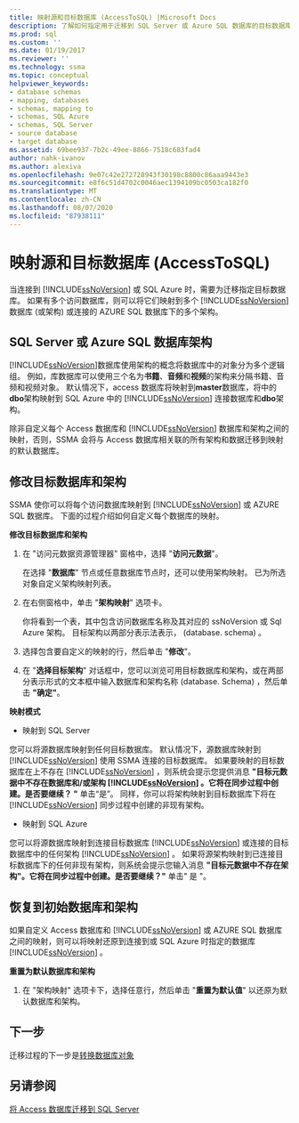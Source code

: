 ```yaml
---
title: 映射源和目标数据库 (AccessToSQL) |Microsoft Docs
description: 了解如何指定用于迁移到 SQL Server 或 Azure SQL 数据库的目标数据库，包括多个数据库的多个数据库。
ms.prod: sql
ms.custom: ''
ms.date: 01/19/2017
ms.reviewer: ''
ms.technology: ssma
ms.topic: conceptual
helpviewer_keywords:
- database schemas
- mapping, databases
- schemas, mapping to
- schemas, SQL Azure
- schemas, SQL Server
- source database
- target database
ms.assetid: 69bee937-7b2c-49ee-8866-7518c683fad4
author: nahk-ivanov
ms.author: alexiva
ms.openlocfilehash: 9e07c42e272728943f30198c8800c86aaa9443e3
ms.sourcegitcommit: e8f6c51d4702c0046aec1394109bc0503ca182f0
ms.translationtype: MT
ms.contentlocale: zh-CN
ms.lasthandoff: 08/07/2020
ms.locfileid: "87938111"
---
```

# <a name="mapping-source-and-target-databases-accesstosql"></a>映射源和目标数据库 (AccessToSQL) 
当连接到 [!INCLUDE[ssNoVersion](../../includes/ssnoversion-md.md)] 或 SQL Azure 时，需要为迁移指定目标数据库。 如果有多个访问数据库，则可以将它们映射到多个 [!INCLUDE[ssNoVersion](../../includes/ssnoversion-md.md)] 数据库 (或架构) 或连接的 AZURE SQL 数据库下的多个架构。  
  
## <a name="sql-server-or-azure-sql-database-schemas"></a>SQL Server 或 Azure SQL 数据库架构  
[!INCLUDE[ssNoVersion](../../includes/ssnoversion-md.md)]数据库使用架构的概念将数据库中的对象分为多个逻辑组。 例如，库数据库可以使用三个名为**书籍**、**音频**和**视频**的架构来分隔书籍、音频和视频对象。 默认情况下，access 数据库将映射到**master**数据库，将中的**dbo**架构映射到 SQL Azure 中的 [!INCLUDE[ssNoVersion](../../includes/ssnoversion-md.md)] 连接数据库和**dbo**架构。  
  
除非自定义每个 Access 数据库和 [!INCLUDE[ssNoVersion](../../includes/ssnoversion-md.md)] 数据库和架构之间的映射，否则，SSMA 会将与 Access 数据库相关联的所有架构和数据迁移到映射的默认数据库。  
  
## <a name="modifying-the-target-database-and-schema"></a>修改目标数据库和架构  
SSMA 使你可以将每个访问数据库映射到 [!INCLUDE[ssNoVersion](../../includes/ssnoversion-md.md)] 或 AZURE SQL 数据库。 下面的过程介绍如何自定义每个数据库的映射。  
  
**修改目标数据库和架构**  
  
1.  在 "访问元数据资源管理器" 窗格中，选择 "**访问元数据**"。  
  
    在选择 "**数据库**" 节点或任意数据库节点时，还可以使用架构映射。 已为所选对象自定义架构映射列表。  
  
2.  在右侧窗格中，单击 "**架构映射**" 选项卡。  
  
    你将看到一个表，其中包含访问数据库名称及其对应的 ssNoVersion 或 Sql Azure 架构。 目标架构以两部分表示法表示， (database. schema) 。  
  
3.  选择包含要自定义的映射的行，然后单击 "**修改**"。  
  
4.  在 "**选择目标架构**" 对话框中，您可以浏览可用目标数据库和架构，或在两部分表示形式的文本框中输入数据库和架构名称 (database. Schema) ，然后单击 **"确定"**。  
  
**映射模式**  
  
-   映射到 SQL Server  
  
您可以将源数据库映射到任何目标数据库。 默认情况下，源数据库映射到 [!INCLUDE[ssNoVersion](../../includes/ssnoversion-md.md)] 使用 SSMA 连接的目标数据库。 如果要映射的目标数据库在上不存在 [!INCLUDE[ssNoVersion](../../includes/ssnoversion-md.md)] ，则系统会提示您提供消息 **"目标元数据中不存在数据库和/或架构 [!INCLUDE[ssNoVersion](../../includes/ssnoversion-md.md)] 。它将在同步过程中创建。是否要继续？ "** 单击“是”。 同样，你可以将架构映射到目标数据库下将在 [!INCLUDE[ssNoVersion](../../includes/ssnoversion-md.md)] 同步过程中创建的非现有架构。  
  
-   映射到 SQL Azure  
  
您可以将源数据库映射到连接目标数据库 [!INCLUDE[ssNoVersion](../../includes/ssnoversion-md.md)] 或连接的目标数据库中的任何架构 [!INCLUDE[ssNoVersion](../../includes/ssnoversion-md.md)] 。 如果将源架构映射到已连接目标数据库下的任何非现有架构，则系统会提示您输入消息 **"目标元数据中不存在架构"。它将在同步过程中创建。是否要继续？"** 单击" 是 "。  
  
## <a name="reverting-to-your-initial-database-and-schema"></a>恢复到初始数据库和架构  
如果自定义 Access 数据库和 [!INCLUDE[ssNoVersion](../../includes/ssnoversion-md.md)] 或 AZURE SQL 数据库之间的映射，则可以将映射还原到连接到或 SQL Azure 时指定的数据库 [!INCLUDE[ssNoVersion](../../includes/ssnoversion-md.md)] 。  
  
**重置为默认数据库和架构**  
  
1.  在 "架构映射" 选项卡下，选择任意行，然后单击 "**重置为默认值**" 以还原为默认数据库和架构。  
  
## <a name="next-step"></a>下一步  
迁移过程的下一步是[转换数据库对象](converting-access-database-objects-accesstosql.md)  
  
## <a name="see-also"></a>另请参阅  
[将 Access 数据库迁移到 SQL Server](migrating-access-databases-to-sql-server-azure-sql-db-accesstosql.md)  
  
